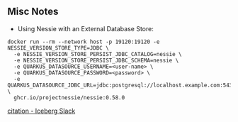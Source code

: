 ## Misc Notes

- Using Nessie with an External Database Store:
```
docker run --rm --network host -p 19120:19120 -e NESSIE_VERSION_STORE_TYPE=JDBC \
  -e NESSIE_VERSION_STORE_PERSIST_JDBC_CATALOG=nessie \
  -e NESSIE_VERSION_STORE_PERSIST_JDBC_SCHEMA=nessie \
  -e QUARKUS_DATASOURCE_USERNAME=<user-name> \
  -e QUARKUS_DATASOURCE_PASSWORD=<password> \
  -e QUARKUS_DATASOURCE_JDBC_URL=jdbc:postgresql://localhost.example.com:5432/nessie \
  ghcr.io/projectnessie/nessie:0.58.0
```
[citation - Iceberg Slack](https://apache-iceberg.slack.com/archives/C025PH0G1D4/p1683612467672079)
